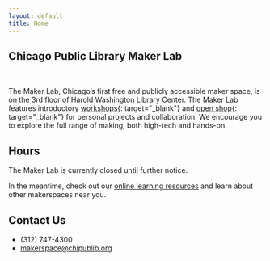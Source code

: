 ```yaml
---
layout: default
title: Home
---
```


## Chicago Public Library Maker Lab

&nbsp;

The Maker Lab, Chicago’s first free and publicly accessible maker space, is on the 3rd floor of Harold Washington Library Center. The Maker Lab features introductory [workshops](http://chipublib.bibliocommons.com/events#/events/search/fq=program:&#40;53f20a07e04c1e3b1c00d3e4&#41;){: target="_blank"} and [open shop](https://chipublib.bibliocommons.com/events/search/q=%22Open%20Shop%22&amp;fq=program:&#40;53f20a07e04c1e3b1c00d3e4&#41;){: target="_blank"} for personal projects and collaboration. We encourage you to explore the full range of making, both high-tech and hands-on.

## Hours

The Maker Lab is currently closed until further notice.

In the meantime, check out our [online learning resources](/learn/) and learn about other makerspaces near you.

## Contact Us

* (312) 747-4300
* [makerspace@chipublib.org](mailto:makerspace@chipublib.org)